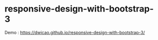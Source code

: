 # responsive-design-with-bootstrap-3

Demo : https://dwicao.github.io/responsive-design-with-bootstrap-3/
